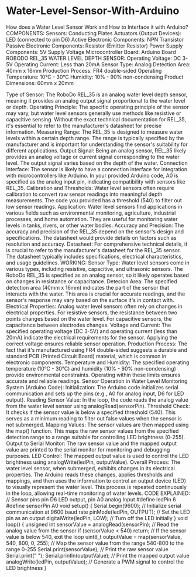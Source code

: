 # Water-Level-Sensor-With-Arduino
How does a Water Level Sensor Work and How to Interface it with Arduino? 
COMPONENTS: Sensors: Conducting Plates Actuators 
(Output Devices): LED (connected to pin D6) 
Active Electronic Components: NPN Transistor 
Passive Electronic Components: Resistor (Emitter Resistor) 
Power Supply Components: 5V Supply Voltage 
Microcontroller Board: Arduino Board
ROBODO REL_35 WATER LEVEL DEPTH SENSOR:
Operating Voltage: DC 3-5V
Operating Current: Less than 20mA
Sensor Type: Analog
Detection Area: 40mm x 16mm
Production Process: FR4 double-sided
Operating Temperature: 10°C - 30°C
Humidity: 10% - 90% non-condensing
Product Dimensions: 60mm x 20mm

Type of Sensor:
The RoboDo REL_35 is an analog water level depth sensor, meaning it provides an analog output signal
proportional to the water level or depth.
Operating Principle:
The specific operating principle of the sensor may vary, but water level sensors generally use methods
like resistive or capacitive sensing. Without the exact technical documentation for REL_35, it's essential
to refer to the manufacturer's datasheet for precise information.
Measuring Range:
The REL_35 is designed to measure water levels within a certain depth range. The range is typically
specified by the manufacturer and is important for understanding the sensor's suitability for different
applications.
Output Signal:
Being an analog sensor, REL_35 likely provides an analog voltage or current signal corresponding to the
water level. The output signal varies based on the depth of the water.
Connection Interface:
The sensor is likely to have a connection interface for integration with microcontrollers like Arduino. In
your provided Arduino code, A0 is specified as the analog input pin, indicating compatibility with sensors
like REL_35.
Calibration and Thresholds:
Water level sensors often require calibration to convert raw sensor readings into meaningful depth
measurements. The code you provided has a threshold (540) to filter out low sensor readings.
Application:
Water level sensors find applications in various fields such as environmental monitoring, agriculture,
industrial processes, and home automation. They are useful for monitoring water levels in tanks, rivers,
or other water bodies.
Accuracy and Precision:
The accuracy and precision of the REL_35 depend on the sensor's design and specifications. The
datasheet would provide details on factors such as resolution and accuracy.
Datasheet:
For comprehensive technical details, it is crucial to refer to the manufacturer's datasheet for the REL_35
sensor. The datasheet typically includes specifications, electrical characteristics, and usage guidelines.
WORKING:
Sensor Type:
Water level sensors come in various types, including resistive, capacitive, and ultrasonic sensors. The
RoboDo REL_35 is specified as an analog sensor, so it likely operates based on changes in resistance or
capacitance.
Detecion Area:
The specified detection area (40mm x 16mm) indicates the part of the sensor that interacts with the
water. This area is crucial for accurate readings, and the sensor's response may vary based on the surface
it's in contact with.
Electrical Properties:
Analog water level sensors often rely on changes in electrical properties. For resistive sensors, the
resistance between two points changes based on the water level. For capacitive sensors, the capacitance
between electrodes changes.
Voltage and Current:
The specified operating voltage (DC 3-5V) and operating current (less than 20mA) indicate the electrical
requirements for the sensor. Applying the correct voltage ensures reliable sensor operation.
Production Process:
The fact that it's manufactured using FR4 double-sided suggests a durable and standard PCB (Printed
Circuit Board) material, which is common in electronic components.
Temperature and Humidity:
The specified operating temperature (10°C - 30°C) and humidity (10% - 90% non-condensing) provide
environmental constraints. Operating within these limits ensures accurate and reliable readings.
Sensor Operation in Water Level Monitoring System (Arduino Code):
Initialization:
The Arduino code initializes serial communication and sets up the pins (e.g., A0 for analog input, D6 for
LED output).
Reading Sensor Value:
In the loop, the code reads the analog value from the water level sensor using analogRead(sensorPin).
Threshold Check:
It checks if the sensor value is below a specified threshold (540). This serves as a minimum reading to
filter out false values when the sensor is not submerged.
Mapping Values:
The sensor values are then mapped using the map() function. This maps the raw sensor values from the
specified detection range to a range suitable for controlling LED brightness (0-255).
Output to Serial Monitor:
The raw sensor value and the mapped output value are printed to the serial monitor for monitoring and
debugging purposes.
LED Control:
The mapped output value is used to control the LED brightness using analogWrite(ledPin, outputValue).
Overall Process:
The water level sensor, when submerged, exhibits changes in its electrical properties. The Arduino reads
these changes, applies thresholds and mappings, and then uses the information to control an output
device (LED) to visually represent the water level. This process is repeated continuously in the loop,
allowing real-time monitoring of water levels.
CODE EXPLAINED:
// Sensor pins pin D6 LED output, pin A0 analog Input
#define ledPin 6
#define sensorPin A0
void setup()
{
Serial.begin(9600); // Initialize serial communication at 9600 baud rate
pinMode(ledPin, OUTPUT); // Set the LED pin as an output
digitalWrite(ledPin, LOW); // Turn off the LED initially
}
void loop()
{
unsigned int sensorValue = analogRead(sensorPin); // Read the analog value from the sensor
if (sensorValue < 540)
return; // If the sensor value is below 540, exit the loop
uint8_t outputValue = map(sensorValue, 540, 800, 0, 255); // Map the sensor value from the range
540-800 to the range 0-255
Serial.print(sensorValue); // Print the raw sensor value
Serial.print(" ");
Serial.println(outputValue); // Print the mapped output value
analogWrite(ledPin, outputValue); // Generate a PWM signal to control the LED brightness
}
